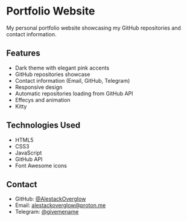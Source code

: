 # Portfolio Website

My personal portfolio website showcasing my GitHub repositories and contact information.

## Features
- Dark theme with elegant pink accents
- GitHub repositories showcase
- Contact information (Email, GitHub, Telegram)
- Responsive design
- Automatic repositories loading from GitHub API
- Effecys and animation
- Kitty

## Technologies Used
- HTML5
- CSS3
- JavaScript
- GitHub API
- Font Awesome icons

## Contact
- GitHub: [@AlestackOverglow](https://github.com/AlestackOverglow)
- Email: alestackoverglow@proton.me
- Telegram: [@givemename](https://t.me/givemename) 
